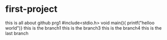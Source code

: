 # first-project
this is all about github
prg1
#include<stdio.h>
void main(){
printf("helloo world")}
this is the branch1
this is the branch3
this is the branch4
this is the last branch
